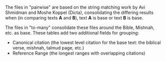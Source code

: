 The files in "pairwise" are based on the string matching work by Avi Shmidman and Moshe Koppel (Dicta), consolidating the differing results when (in comparing texts **A** and **B**), text **A** is base or text **B** is base. 

The files in "to-many" consolidate these files around the Bible, Mishnah, etc. as base. These tables add two additional fields for grouping:
     
     
* Canonical citation (the lowest level citation for the base text: the biblical verse, mishnah, talmud page, etc.)
* Reference Range (the longest ranges with overlapping citations) 
